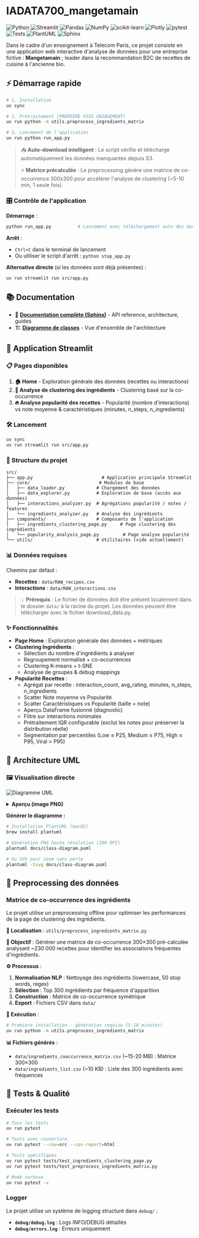# IADATA700_mangetamain

![Python](https://img.shields.io/badge/Python-3.11+-3776AB?style=flat&logo=python&logoColor=white)
![Streamlit](https://img.shields.io/badge/Streamlit-FF4B4B?style=flat&logo=streamlit&logoColor=white)
![Pandas](https://img.shields.io/badge/Pandas-150458?style=flat&logo=pandas&logoColor=white)
![NumPy](https://img.shields.io/badge/NumPy-013243?style=flat&logo=numpy&logoColor=white)
![scikit-learn](https://img.shields.io/badge/scikit--learn-F7931E?style=flat&logo=scikit-learn&logoColor=white)
![Plotly](https://img.shields.io/badge/Plotly-3F4F75?style=flat&logo=plotly&logoColor=white)
![pytest](https://img.shields.io/badge/pytest-0A9EDC?style=flat&logo=pytest&logoColor=white)
![Tests](https://img.shields.io/badge/tests-144%20passed-success?style=flat)
![PlantUML](https://img.shields.io/badge/PlantUML-Documentation-blue?style=flat)
![Sphinx](https://img.shields.io/badge/Sphinx-Documentation-blue?style=flat&logo=sphinx&logoColor=white)

Dans le cadre d'un enseignement à Telecom Paris, ce projet consiste en une application web interactive d'analyse de données pour une entreprise fictive : **Mangetamain** ; leader dans la recommandation B2C de recettes de cuisine à l'ancienne bio.

## ⚡ Démarrage rapide

```bash
# 1. Installation
uv sync

# 2. Prétraitement (PREMIÈRE FOIS UNIQUEMENT)
uv run python -m utils.preprocess_ingredients_matrix

# 3. Lancement de l'application
uv run python run_app.py
```

> 📥 **Auto-download intelligent** : Le script vérifie et télécharge automatiquement les données manquantes depuis S3.
> 
> ⚡ **Matrice précalculée** : Le preprocessing génère une matrice de co-occurrence 300x300 pour accélérer l'analyse de clustering (~5-10 min, 1 seule fois).

### 🎛️ Contrôle de l'application

**Démarrage** :
```bash
python run_app.py          # Lancement avec téléchargement auto des données
```

**Arrêt** :
- `Ctrl+C` dans le terminal de lancement
- Ou utiliser le script d'arrêt : `python stop_app.py`

**Alternative directe** (si les données sont déjà présentes) :
```bash
uv run streamlit run src/app.py
```

## 📚 Documentation

- 📖 **[Documentation complète (Sphinx)](docs/build/html/index.html)** - API reference, architecture, guides
- 🏗️ **[Diagramme de classes](docs/class-diagram.svg)** - Vue d'ensemble de l'architecture

## 🚀 Application Streamlit

### 📋 Pages disponibles
1. **🏠 Home** - Exploration générale des données (recettes ou interactions)
2. **🍳 Analyse de clustering des ingrédients** - Clustering basé sur la co-occurrence
3. **🔥 Analyse popularité des recettes** - Popularité (nombre d'interactions) vs note moyenne & caractéristiques (minutes, n_steps, n_ingredients)

### 🛠️ Lancement
```bash
uv sync
uv run streamlit run src/app.py
```

### 📂 Structure du projet
```
src/
├── app.py                          # Application principale Streamlit
├── core/                          # Modules de base
│   ├── data_loader.py            # Chargement des données
│   ├── data_explorer.py          # Exploration de base (accès aux données)
│   ├── interactions_analyzer.py  # Agrégations popularité / notes / features
│   └── ingredients_analyzer.py   # Analyse des ingrédients
├── components/                   # Composants de l'application
│   ├── ingredients_clustering_page.py     # Page clustering des ingrédients
│   └── popularity_analysis_page.py         # Page analyse popularité
└── utils/                        # Utilitaires (vide actuellement)
```

### 📊 Données requises
Chemins par défaut :
- **Recettes** : `data/RAW_recipes.csv`
- **Interactions** : `data/RAW_interactions.csv`

> 💡 **Prérequis** : Le fichier de données doit être présent localement dans le dossier `data/` à la racine du projet. Les données peuvent être télécharger avec le fichier download_data.py.

### ✨ Fonctionnalités
- **Page Home** : Exploration générale des données + métriques
- **Clustering Ingrédients** :
  - Sélection du nombre d'ingrédients à analyser
  - Regroupement normalisé + co-occurrences
  - Clustering K-means + t-SNE
  - Analyse de groupes & debug mappings
- **Popularité Recettes** :
  - Agrégat par recette : interaction_count, avg_rating, minutes, n_steps, n_ingredients
  - Scatter Note moyenne vs Popularité
  - Scatter Caractéristiques vs Popularité (taille = note)
  - Aperçu DataFrame fusionné (diagnostic)
  - Filtre sur interactions minimales
  - Prétraitement IQR configurable (exclut les notes pour préserver la distribution réelle)
  - Segmentation par percentiles (Low ≤ P25, Medium ≤ P75, High ≤ P95, Viral > P95)

## 📐 Architecture UML

### 🖼️ Visualisation directe

![Diagramme UML](docs/class-diagram.svg)

<details>
<summary><b>Aperçu (image PNG)</b></summary>

![Architecture UML](docs/class-diagram.png)

> ⚠️ **Si l'image ne s'affiche pas** : Générez-la avec `plantuml docs/class-diagram.puml`

</details>

**Générer le diagramme :**
```bash
# Installation PlantUML (macOS)
brew install plantuml

# Génération PNG haute résolution (200 DPI)
plantuml docs/class-diagram.puml

# Ou SVG pour zoom sans perte
plantuml -tsvg docs/class-diagram.puml
```


## 🔄 Preprocessing des données

### Matrice de co-occurrence des ingrédients

Le projet utilise un preprocessing offline pour optimiser les performances de la page de clustering des ingrédients.

**📍 Localisation** : `utils/preprocess_ingredients_matrix.py`

**🎯 Objectif** :
Générer une matrice de co-occurrence 300×300 pré-calculée analysant ~230 000 recettes pour identifier les associations fréquentes d'ingrédients.

**⚙️ Processus** :
1. **Normalisation NLP** : Nettoyage des ingrédients (lowercase, 50 stop words, regex)
2. **Sélection** : Top 300 ingrédients par fréquence d'apparition
3. **Construction** : Matrice de co-occurrence symétrique
4. **Export** : Fichiers CSV dans `data/`

**🚀 Exécution** :
```bash
# Première installation - génération requise (5-10 minutes)
uv run python -m utils.preprocess_ingredients_matrix
```

**📊 Fichiers générés** :
- `data/ingredients_cooccurrence_matrix.csv` (~15-20 MB) : Matrice 300×300
- `data/ingredients_list.csv` (~10 KB) : Liste des 300 ingrédients avec fréquences

## 🧪 Tests & Qualité

### Exécuter les tests
```bash
# Tous les tests
uv run pytest

# Tests avec couverture
uv run pytest --cov=src --cov-report=html

# Tests spécifiques
uv run pytest tests/test_ingredients_clustering_page.py
uv run pytest tests/test_preprocess_ingredients_matrix.py

# Mode verbose
uv run pytest -v
```

### Logger
Le projet utilise un système de logging structuré dans `debug/` :
- **`debug/debug.log`** : Logs INFO/DEBUG détaillés
- **`debug/errors.log`** : Erreurs uniquement




